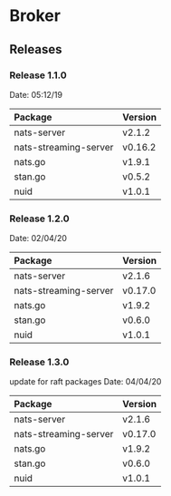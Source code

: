 # Broker
## Releases

### Release 1.1.0

Date: 05:12/19

| Package               | Version |
|:----------------------|:--------|
| nats-server           | v2.1.2  |
| nats-streaming-server | v0.16.2 |
| nats.go               | v1.9.1  |
| stan.go               | v0.5.2  |
| nuid                  | v1.0.1  |

### Release 1.2.0

Date: 02/04/20

| Package               | Version |
|:----------------------|:--------|
| nats-server           | v2.1.6  |
| nats-streaming-server | v0.17.0 |
| nats.go               | v1.9.2  |
| stan.go               | v0.6.0  |
| nuid                  | v1.0.1  |


### Release 1.3.0
update for raft packages
Date: 04/04/20

| Package               | Version |
|:----------------------|:--------|
| nats-server           | v2.1.6  |
| nats-streaming-server | v0.17.0 |
| nats.go               | v1.9.2  |
| stan.go               | v0.6.0  |
| nuid                  | v1.0.1  |




